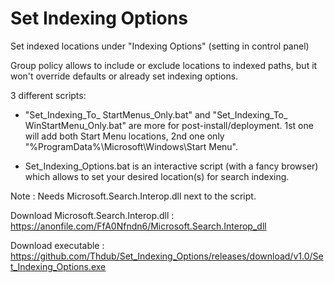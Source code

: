 # Set Indexing Options
Set indexed locations under "Indexing Options" (setting in control panel)

Group policy allows to include or exclude locations to indexed paths, but it won't override defaults or already set indexing options. 

3 different scripts:
  - "Set_Indexing_To_ StartMenus_Only.bat" and "Set_Indexing_To_ WinStartMenu_Only.bat" are more for post-install/deployment.
  1st one will add both Start Menu locations, 2nd one only "%ProgramData%\Microsoft\Windows\Start Menu". 
  
  - Set_Indexing_Options.bat is an interactive script (with a fancy browser) which allows to set your desired location(s) for search indexing.


Note : Needs Microsoft.Search.Interop.dll next to the script.

Download Microsoft.Search.Interop.dll : https://anonfile.com/FfA0Nfndn6/Microsoft.Search.Interop_dll

Download executable : https://github.com/Thdub/Set_Indexing_Options/releases/download/v1.0/Set_Indexing_Options.exe

